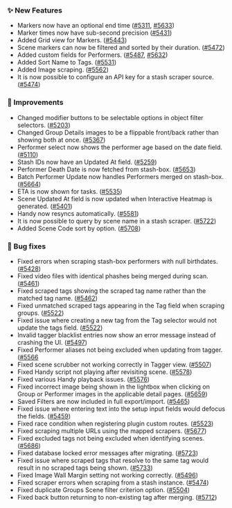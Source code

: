 ### ✨ New Features

* Markers now have an optional end time ([#5311](https://github.com/stashapp/stash/pull/5311), [#5633](https://github.com/stashapp/stash/pull/5633))
* Marker times now have sub-second precision ([#5431](https://github.com/stashapp/stash/pull/5431))
* Added Grid view for Markers. ([#5443](https://github.com/stashapp/stash/pull/5443))
* Scene markers can now be filtered and sorted by their duration. ([#5472](https://github.com/stashapp/stash/pull/5472))
* Added custom fields for Performers. ([#5487](https://github.com/stashapp/stash/pull/5487), [#5632](https://github.com/stashapp/stash/pull/5632))
* Added Sort Name to Tags. ([#5531](https://github.com/stashapp/stash/pull/5531))
* Added Image scraping. ([#5562](https://github.com/stashapp/stash/pull/5562))
* It is now possible to configure an API key for a stash scraper source. ([#5474](https://github.com/stashapp/stash/pull/5474))

### 🎨 Improvements

* Changed modifier buttons to be selectable options in object filter selectors. ([#5203](https://github.com/stashapp/stash/pull/5203))
* Changed Group Details images to be a flippable front/back rather than showing both at once. ([#5367](https://github.com/stashapp/stash/pull/5367))
* Performer select now shows the performer age based on the date field. ([#5110](https://github.com/stashapp/stash/pull/5110))
* Stash IDs now have an Updated At field. ([#5259](https://github.com/stashapp/stash/pull/5259))
* Performer Death Date is now fetched from stash-box. ([#5653](https://github.com/stashapp/stash/pull/5653))
* Batch Performer Update now handles Performers merged on stash-box. ([#5664](https://github.com/stashapp/stash/pull/5664))
* ETA is now shown for tasks. ([#5535](https://github.com/stashapp/stash/pull/5535))
* Scene Updated At field is now updated when Interactive Heatmap is generated. ([#5401](https://github.com/stashapp/stash/pull/5401))
* Handy now resyncs automatically. ([#5581](https://github.com/stashapp/stash/pull/5581))
* It is now possible to query by scene name in a stash scraper. ([#5722](https://github.com/stashapp/stash/pull/5722))
* Added Scene Code sort by option. ([#5708](https://github.com/stashapp/stash/pull/5708))

### 🐛 Bug fixes

* Fixed errors when scraping stash-box performers with null birthdates. ([#5428](https://github.com/stashapp/stash/pull/5248))
* Fixed video files with identical phashes being merged during scan. ([#5461](https://github.com/stashapp/stash/pull/5461))
* Fixed scraped tags showing the scraped tag name rather than the matched tag name. ([#5462](https://github.com/stashapp/stash/pull/5462))
* Fixed unmatched scraped tags appearing in the Tag field when scraping groups. ([#5522](https://github.com/stashapp/stash/pull/5522))
* Fixed issue where creating a new tag from the Tag selector would not update the tags field. ([#5522](https://github.com/stashapp/stash/pull/5522))
* Invalid tagger blacklist entries now show an error message instead of crashing the UI. ([#5497](https://github.com/stashapp/stash/pull/5497))
* Fixed Performer aliases not being excluded when updating from tagger. ([#5566](https://github.com/stashapp/stash/pull/5566)
* Fixed scene scrubber not working correctly in Tagger view. ([#5507](https://github.com/stashapp/stash/pull/5507))
* Fixed Handy script not playing after revisiting scene. ([#5578](https://github.com/stashapp/stash/pull/5578))
* Fixed various Handy playback issues. ([#5576](https://github.com/stashapp/stash/pull/5576))
* Fixed incorrect image being shown in the lightbox when clicking on Group or Performer images in the applicable detail pages. ([#5659](https://github.com/stashapp/stash/pull/5659))
* Saved Filters are now included in full export/import. ([#5465](https://github.com/stashapp/stash/pull/5465))
* Fixed issue where entering text into the setup input fields would defocus the fields. ([#5459](https://github.com/stashapp/stash/pull/5459))
* Fixed race condition when registering plugin custom routes. ([#5523](https://github.com/stashapp/stash/pull/5523))
* Fixed scraping multiple URLs using the mapped scrapers. ([#5677](https://github.com/stashapp/stash/pull/5677))
* Fixed excluded tags not being excluded when identifying scenes. ([#5686](https://github.com/stashapp/stash/pull/5686))
* Fixed database locked error messages after migrating. ([#5723](https://github.com/stashapp/stash/pull/5723))
* Fixed issue where scraped tags that resolve to the same tag would result in no scraped tags being shown. ([#5733](https://github.com/stashapp/stash/pull/5733))
* Fixed Image Wall Margin setting not working correctly. ([#5496](https://github.com/stashapp/stash/pull/5496))
* Fixed scraper errors when scraping from a stash instance. ([#5474](https://github.com/stashapp/stash/pull/5474))
* Fixed duplicate Groups Scene filter criterion option. ([#5504](https://github.com/stashapp/stash/pull/5504))
* Fixed back button returning to non-existing tag after merging. ([#5712](https://github.com/stashapp/stash/pull/5712))
